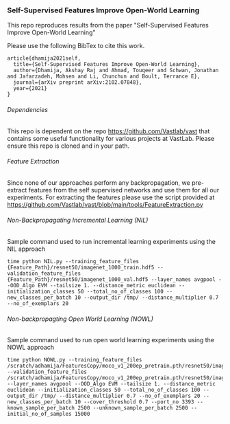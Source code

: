 ### Self-Supervised Features Improve Open-World Learning

This repo reproduces results from the paper "Self-Supervised Features Improve Open-World Learning"

Please use the following BibTex to cite this work.
```
article{dhamija2021self,
  title={Self-Supervised Features Improve Open-World Learning},
  author={Dhamija, Akshay Raj and Ahmad, Touqeer and Schwan, Jonathan and Jafarzadeh, Mohsen and Li, Chunchun and Boult, Terrance E},
  journal={arXiv preprint arXiv:2102.07848},
  year={2021}
}
```
###### Dependencies
This repo is dependent on the repo https://github.com/Vastlab/vast that contains some useful functionality for various projects at VastLab.
Please ensure this repo is cloned and in your path.

###### Feature Extraction
Since none of our approaches perform any backpropagation, we pre-extract features from the self supervised networks and use them for all our experiments.
For extracting the features please use the script provided at https://github.com/Vastlab/vast/blob/main/tools/FeatureExtraction.py 

###### Non-Backpropagating Incremental Learning (NIL)
Sample command used to run incremental learning experiments using the NIL approach

```
time python NIL.py --training_feature_files {Feature_Path}/resnet50/imagenet_1000_train.hdf5 --validation_feature_files {Feature_Path}/resnet50/imagenet_1000_val.hdf5 --layer_names avgpool --OOD_Algo EVM --tailsize 1. --distance_metric euclidean --initialization_classes 50 --total_no_of_classes 100 --new_classes_per_batch 10 --output_dir /tmp/ --distance_multiplier 0.7 --no_of_exemplars 20
```

###### Non-backpropagting Open World Learning (NOWL)
Sample command used to run open world learning experiments using the NOWL approach

```
time python NOWL.py --training_feature_files /scratch/adhamija/FeaturesCopy/moco_v1_200ep_pretrain.pth/resnet50/imagenet_1000_train.hdf5 --validation_feature_files /scratch/adhamija/FeaturesCopy/moco_v1_200ep_pretrain.pth/resnet50/imagenet_1000_val.hdf5 --layer_names avgpool --OOD_Algo EVM --tailsize 1. --distance_metric euclidean --initialization_classes 50 --total_no_of_classes 100 --output_dir /tmp/ --distance_multiplier 0.7 --no_of_exemplars 20 --new_classes_per_batch 10 --cover_threshold 0.7 --port_no 3393 --known_sample_per_batch 2500 --unknown_sample_per_batch 2500 --initial_no_of_samples 15000
```
